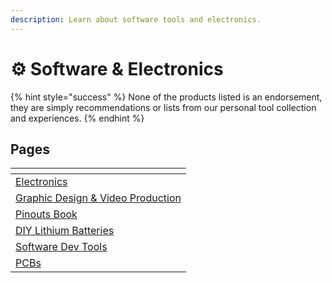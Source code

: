 ```yaml
---
description: Learn about software tools and electronics.
---
```


# ⚙ Software & Electronics

{% hint style="success" %}
None of the products listed is an endorsement, they are simply recommendations or lists from our personal tool collection and experiences.&#x20;
{% endhint %}

## Pages

<table data-view="cards"><thead><tr><th></th></tr></thead><tbody><tr><td><a href="electronics-basics.md">Electronics</a></td></tr><tr><td><a href="graphic-design-and-video-production.md">Graphic Design &#x26; Video Production</a></td></tr><tr><td><a href="pinouts-book.md">Pinouts Book</a></td></tr><tr><td><a href="diy-lithium-batteries.md">DIY Lithium Batteries</a></td></tr><tr><td><a href="software-dev.md">Software Dev Tools</a></td></tr><tr><td><a href="pcbs.md">PCBs</a></td></tr></tbody></table>
